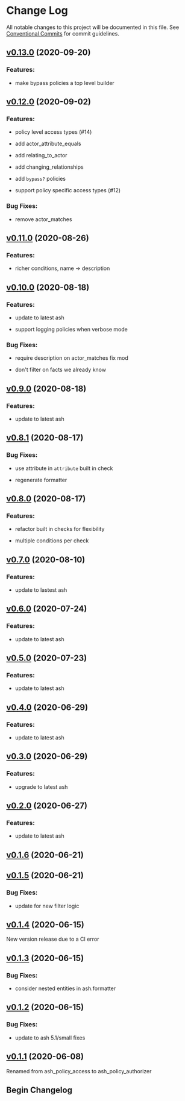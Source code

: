 # Change Log

All notable changes to this project will be documented in this file.
See [Conventional Commits](Https://conventionalcommits.org) for commit guidelines.

<!-- changelog -->

## [v0.13.0](https://github.com/ash-project/ash_policy_authorizer/compare/v0.12.0...v0.13.0) (2020-09-20)




### Features:

* make bypass policies a top level builder

## [v0.12.0](https://github.com/ash-project/ash_policy_authorizer/compare/v0.11.0...v0.12.0) (2020-09-02)




### Features:

* policy level access types (#14)

* add actor_attribute_equals

* add relating_to_actor

* add changing_relationships

* add `bypass?` policies

* support policy specific access types (#12)

### Bug Fixes:

* remove actor_matches

## [v0.11.0](https://github.com/ash-project/ash_policy_authorizer/compare/v0.10.0...v0.11.0) (2020-08-26)




### Features:

* richer conditions, name -> description

## [v0.10.0](https://github.com/ash-project/ash_policy_authorizer/compare/v0.9.0...v0.10.0) (2020-08-18)




### Features:

* update to latest ash

* support logging policies when verbose mode

### Bug Fixes:

* require description on actor_matches fix mod

* don't filter on facts we already know

## [v0.9.0](https://github.com/ash-project/ash_policy_authorizer/compare/v0.8.1...v0.9.0) (2020-08-18)




### Features:

* update to latest ash

## [v0.8.1](https://github.com/ash-project/ash_policy_authorizer/compare/v0.8.0...v0.8.1) (2020-08-17)




### Bug Fixes:

* use attribute in `attribute` built in check

* regenerate formatter

## [v0.8.0](https://github.com/ash-project/ash_policy_authorizer/compare/v0.7.0...v0.8.0) (2020-08-17)




### Features:

* refactor built in checks for flexibility

* multiple conditions per check

## [v0.7.0](https://github.com/ash-project/ash_policy_authorizer/compare/v0.6.0...v0.7.0) (2020-08-10)




### Features:

* update to lastest ash

## [v0.6.0](https://github.com/ash-project/ash_policy_authorizer/compare/0.5.0...v0.6.0) (2020-07-24)




### Features:

* update to latest ash

## [v0.5.0](https://github.com/ash-project/ash_policy_authorizer/compare/0.4.0...v0.5.0) (2020-07-23)




### Features:

* update to latest ash

## [v0.4.0](https://github.com/ash-project/ash_policy_authorizer/compare/0.3.0...v0.4.0) (2020-06-29)




### Features:

* update to latest ash

## [v0.3.0](https://github.com/ash-project/ash_policy_authorizer/compare/0.2.0...v0.3.0) (2020-06-29)




### Features:

* upgrade to latest ash

## [v0.2.0](https://github.com/ash-project/ash_policy_authorizer/compare/0.1.6...v0.2.0) (2020-06-27)




### Features:

* update to latest ash

## [v0.1.6](https://github.com/ash-project/ash_policy_authorizer/compare/0.1.5...v0.1.6) (2020-06-21)




## [v0.1.5](https://github.com/ash-project/ash_policy_authorizer/compare/0.1.4...v0.1.5) (2020-06-21)




### Bug Fixes:

* update for new filter logic

## [v0.1.4](https://github.com/ash-project/ash_policy_authorizer/compare/0.1.3...v0.1.4) (2020-06-15)

New version release due to a CI error


## [v0.1.3](https://github.com/ash-project/ash_policy_authorizer/compare/0.1.2...v0.1.3) (2020-06-15)




### Bug Fixes:

* consider nested entities in ash.formatter

## [v0.1.2](https://github.com/ash-project/ash_policy_authorizer/compare/0.1.1...v0.1.2) (2020-06-15)




### Bug Fixes:

* update to ash 5.1/small fixes

## [v0.1.1](https://github.com/ash-project/ash_policy_authorizer/compare/0.1.0...v0.1.1) (2020-06-08)

Renamed from ash_policy_access to ash_policy_authorizer

## Begin Changelog
